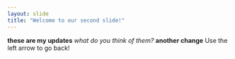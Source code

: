 ```yaml
---
layout: slide
title: "Welcome to our second slide!"
---
```

**these are my updates** *what do you think of them?* **another change**
Use the left arrow to go back!
